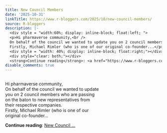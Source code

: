 ```yaml
---
title: New Council Members
date: '2025-10-31'
linkTitle: https://www.r-bloggers.com/2025/10/new-council-members/
source: R-bloggers
description: |-
  <div style = "width:60%; display: inline-block; float:left; ">
  <p>Hi pharmaverse community,<br />
  On behalf of the council we wanted to update you on 2 council members who are passing on the baton to new representatives from their respective companies.<br />
  Firstly, Michael Rimler (who is one of our original co-founder...</p></div>
  <div style = "width: 40%; display: inline-block; float:right;"></div>
  <div style="clear: both;"></div>
  <strong>Continue reading</strong>: <a href="https://www.r-bloggers.com/2025/10/new-council-members/">New Council ...
disable_comments: true
---
```

<div style = "width:60%; display: inline-block; float:left; ">
<p>Hi pharmaverse community,<br />
On behalf of the council we wanted to update you on 2 council members who are passing on the baton to new representatives from their respective companies.<br />
Firstly, Michael Rimler (who is one of our original co-founder...</p></div>
<div style = "width: 40%; display: inline-block; float:right;"></div>
<div style="clear: both;"></div>
<strong>Continue reading</strong>: <a href="https://www.r-bloggers.com/2025/10/new-council-members/">New Council ...